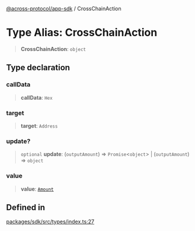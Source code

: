 [@across-protocol/app-sdk](../README.md) / CrossChainAction

# Type Alias: CrossChainAction

> **CrossChainAction**: `object`

## Type declaration

### callData

> **callData**: `Hex`

### target

> **target**: `Address`

### update?

> `optional` **update**: (`outputAmount`) => `Promise`\<`object`\> \| (`outputAmount`) => `object`

### value

> **value**: [`Amount`](Amount.md)

## Defined in

[packages/sdk/src/types/index.ts:27](https://github.com/across-protocol/toolkit/blob/d027d7c23e7230b7b5f439570f9efd60c1d715ce/packages/sdk/src/types/index.ts#L27)
